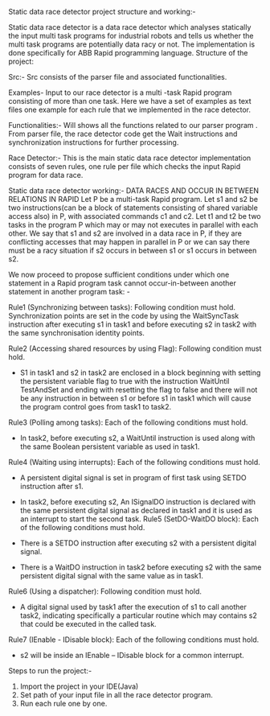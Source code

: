 Static data race detector project structure and working:-

Static data race detector is a data race detector which analyses statically the input multi task programs for industrial robots and tells us whether the multi task programs are potentially data racy or not. The implementation is done specifically for ABB Rapid programming language.
Structure of the project:


Src:-
Src consists of the parser file and associated functionalities.


Examples-
Input to our race detector is a multi -task Rapid program consisting of more than one task. Here we have a set of examples as text files one example for each rule that we implemented in the race detector.


Functionalities:-
Will shows all the functions related to our parser program . From parser file, the race detector code get the Wait instructions and synchronization instructions  for further processing.


Race Detector:-
This is the main static data race detector implementation consists of seven rules, one rule per file which checks the input Rapid program for data race.


Static data race detector working:-
DATA RACES AND OCCUR IN BETWEEN RELATIONS IN RAPID
Let P be a multi-task Rapid program. Let s1 and s2 be two instructions(can be a block of statements consisting of shared variable access also) in P, with associated commands c1 and c2. Let t1 and t2 be two tasks in the program P which may or may not executes in parallel with each other. We say that s1 and s2 are involved in a data race in P, if they are conflicting accesses that may happen in parallel in P or we can say there must be a racy situation if s2 occurs in between s1 or s1 occurs in between s2.

We now proceed to propose sufficient conditions under which one statement in a Rapid program task cannot occur-in-between another statement in another program task: -

Rule1 (Synchronizing between tasks): Following condition must hold.
Synchronization points are set in the code by using the WaitSyncTask instruction after executing s1 in task1 and before executing s2 in task2 with the same synchronisation identity points.

Rule2 (Accessing shared resources by using Flag): Following condition must hold.
-	S1 in task1 and s2 in task2 are enclosed in a block beginning with setting the persistent variable flag to true with the instruction WaitUntil TestAndSet and ending with resetting the flag to false and there will not be any instruction in between s1 or before s1 in task1 which will cause the program control goes from task1 to task2.

Rule3 (Polling among tasks): Each of the following conditions must hold.
-	In task2, before executing s2, a WaitUntil instruction is used along with the same Boolean persistent variable as used in task1. 

Rule4 (Waiting using interrupts): Each of the following conditions must hold.
-	A persistent  digital signal is set in program of first task using SETDO instruction after s1.
-	In task2, before executing s2, An ISignalDO instruction is declared with the same persistent digital signal as declared in task1 and it is used as an interrupt to start the second task.
Rule5 (SetDO-WaitDO block): Each of the following conditions must hold.

-	There is a SETDO instruction after executing s2 with a persistent digital signal.
-	There is a WaitDO instruction in task2 before executing s2 with the same persistent digital signal with the same value as in task1.

Rule6 (Using a dispatcher): Following condition must hold.
-	A digital signal used by task1 after the execution of s1 to call another task2, indicating specifically a particular routine which may contains s2 that could be executed in the called task.

Rule7 (IEnable - IDisable block): Each of the following conditions must hold.

-	s2 will be inside an IEnable – IDisable block for a common interrupt.


Steps to run the project:-
1) Import the project in your IDE(Java)
2) Set path of your input file in all the race detector program.
3) Run each rule one by one.


